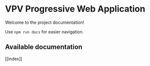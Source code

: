 # VPV Progressive Web Application

Welcome to the project documentation!

Use `npm run docs` for easier navigation.

## Available documentation

[[index]]
